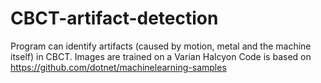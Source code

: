 # CBCT-artifact-detection
Program can identify artifacts (caused by motion, metal and the machine itself) in CBCT. Images are trained on a Varian Halcyon
Code is based on https://github.com/dotnet/machinelearning-samples
